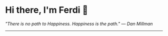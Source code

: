<h1>Hi there, I'm Ferdi 👋</h1>

<p><em>
  "There is no path to Happiness. Happiness is the path." — Dan Millman
</em></p>

---

